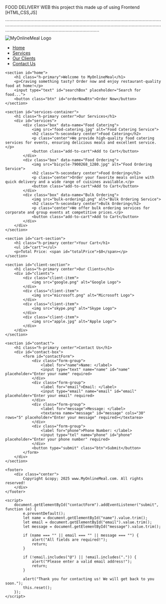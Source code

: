 FOOD DELIVERY WEB
this project this made up of using Frontend [HTML,CSS,JS]
<!DOCTYPE html>
<html lang="en">

<head>
    <meta charset="UTF-8">
    <meta name="viewport" content="width=device-width, initial-scale=1.0">
    <meta http-equiv="X-UA-Compatible" content="ie=edge">
    <title>Best Online Food Delivery Service in India | MyOnlineMeal.com</title>
    <link rel="stylesheet" href="index.css">
    <link rel="stylesheet" media="screen and (max-width: 1170px)" href="phone.css">
    <link href="https://fonts.googleapis.com/css?family=Baloo+Bhai|Bree+Serif&display=swap" rel="stylesheet">
</head>

<body>`````````````````````````````````````````````````````````````````````````````````````````````````````````````````````````````````````````````````````````````````````````````````````````````````````````````````````````````````````````````````````````````````````````````````````````````````
    <nav id="navbar">
        <div id="logo">
            <img src="logo.png" alt="MyOnlineMeal Logo">
        </div>
        <ul>
            <li class="item"><a href="#home">Home</a></li>
            <li class="item"><a href="#services-container">Services</a></li>
            <li class="item"><a href="#client-section">Our Clients</a></li>
            <li class="item"><a href="#contact">Contact Us</a></li>
        </ul>
    </nav>

    <section id="home">
        <h1 class="h-primary">Welcome to MyOnlineMeal</h1>
        <p>Craving something tasty? Order now and enjoy restaurant-quality food at home!</p>
        <input type="text" id="searchBox" placeholder="Search for food...">
        <button class="btn" id="orderNowBtn">Order Now</button>
    </section>

    <section id="services-container">
        <h1 class="h-primary center">Our Services</h1>
        <div id="services">
            <div class="box" data-name="Food Catering">
                <img src="food-catering.jpg" alt="Food Catering Service">
                <h2 class="h-secondary center">Food Catering</h2>
                <p class="center">We provide high-quality food catering services for events, ensuring delicious meals and excellent service.</p>
                <button class="add-to-cart">Add to Cart</button>
            </div>
            <div class="box" data-name="Food Ordering">
                <img src="bicycle-7900268_1280.jpg" alt="Food Ordering Service">
                <h2 class="h-secondary center">Food Ordering</h2>
                <p class="center">Order your favorite meals online with quick delivery and a wide range of cuisines available.</p>
                <button class="add-to-cart">Add to Cart</button>
            </div>
            <div class="box" data-name="Bulk Ordering">
                <img src="bulk-ordering2.png" alt="Bulk Ordering Service">
                <h2 class="h-secondary center">Bulk Ordering</h2>
                <p class="center">We offer bulk ordering services for corporate and group events at competitive prices.</p>
                <button class="add-to-cart">Add to Cart</button>
            </div>
        </div>
    </section>

    <section id="cart-section">
        <h1 class="h-primary center">Your Cart</h1>
        <ul id="cart"></ul>
        <p>Total Price: <span id="totalPrice">$0</span></p>
    </section>

    <section id="client-section">
        <h1 class="h-primary center">Our Clients</h1>
        <div id="clients">
            <div class="client-item">
                <img src="google.png" alt="Google Logo">
            </div>
            <div class="client-item">
                <img src="microsoft.png" alt="Microsoft Logo">
            </div>
            <div class="client-item">
                <img src="skype.png" alt="Skype Logo">
            </div>
            <div class="client-item">
                <img src="apple.jpg" alt="Apple Logo">
            </div>
        </div>
    </section>

    <section id="contact">
        <h1 class="h-primary center">Contact Us</h1>
        <div id="contact-box">
            <form id="contactForm">
                <div class="form-group">
                    <label for="name">Name: </label>
                    <input type="text" name="name" id="name" placeholder="Enter your name" required>
                </div>
                <div class="form-group">
                    <label for="email">Email: </label>
                    <input type="email" name="email" id="email" placeholder="Enter your email" required>
                </div>
                <div class="form-group">
                    <label for="message">Message: </label>
                    <textarea name="message" id="message" cols="30" rows="5" placeholder="Enter your message" required></textarea>
                </div>
                <div class="form-group">
                    <label for="phone">Phone Number: </label>
                    <input type="tel" name="phone" id="phone" placeholder="Enter your phone number" required>
                </div>
                <button type="submit" class="btn">Submit</button>
            </form>
        </div>
    </section>

    <footer>
        <div class="center">
            Copyright &copy; 2025 www.MyOnlineMeal.com. All rights reserved!
        </div>
    </footer>

    <script>
        document.getElementById("contactForm").addEventListener("submit", function (e) {
            e.preventDefault();
            let name = document.getElementById("name").value.trim();
            let email = document.getElementById("email").value.trim();
            let message = document.getElementById("message").value.trim();

            if (name === "" || email === "" || message === "") {
                alert("All fields are required!");
                return;
            }

            if (!email.includes("@") || !email.includes(".")) {
                alert("Please enter a valid email address!");
                return;
            }

            alert("Thank you for contacting us! We will get back to you soon.");
            this.reset();
        });
    </script>
</body>

</html>

